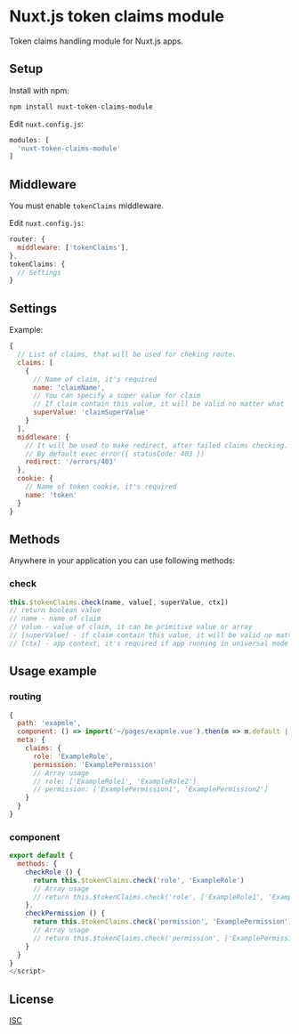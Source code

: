 # Nuxt.js token claims module

Token claims handling module for Nuxt.js apps.

## Setup

Install with npm:
```bash
npm install nuxt-token-claims-module
```

Edit `nuxt.config.js`:
```js
modules: [
  'nuxt-token-claims-module'
]
```

## Middleware

You must enable `tokenClaims` middleware. 

Edit `nuxt.config.js`:
```js
router: {
  middleware: ['tokenClaims'],
},
tokenClaims: {
  // Settings
}
```

## Settings

Example:
```js
{
  // List of claims, that will be used for cheking route.
  claims: [
    {
      // Name of claim, it's required
      name: 'claimName',
      // You can specify a super value for claim
      // If claim contain this value, it will be valid no matter what
      superValue: 'claimSuperValue'
    }
  ],
  middleware: {
    // It will be used to make redirect, after failed claims checking.
    // By default exec error({ statusCode: 403 })
    redirect: '/errors/403'
  },
  cookie: {
    // Name of token cookie, it's required
    name: 'token'
  }
}
```

## Methods

Anywhere in your application you can use following methods:

### check

```js
this.$tokenClaims.check(name, value[, superValue, ctx])
// return boolean value
// name - name of claim
// value - value of claim, it can be primitive value or array
// [superValue] - if claim contain this value, it will be valid no matter what
// [ctx] - app context, it's required if app running in universal mode
```

## Usage example

### routing

```js
{
  path: 'exapmle',
  component: () => import('~/pages/exapmle.vue').then(m => m.default || m),
  meta: {
    claims: {
      role: 'ExampleRole',
      permission: 'ExamplePermission'
      // Array usage
      // role: ['ExampleRole1', 'ExampleRole2']
      // permission: ['ExamplePermission1', 'ExamplePermission2']
    }
  }
}
```

### component

```js
export default {
  methods: {
    checkRole () {
      return this.$tokenClaims.check('role', 'ExampleRole')
      // Array usage
      // return this.$tokenClaims.check('role', ['ExampleRole1', 'ExampleRole2']) - 
    },
    checkPermission () {
      return this.$tokenClaims.check('permission', 'ExamplePermission')
      // Array usage
      // return this.$tokenClaims.check('permission', ['ExamplePermission2', 'ExamplePermission2'])
    }
  }
}
</script>
```

## License

[ISC](https://opensource.org/licenses/ISC)
